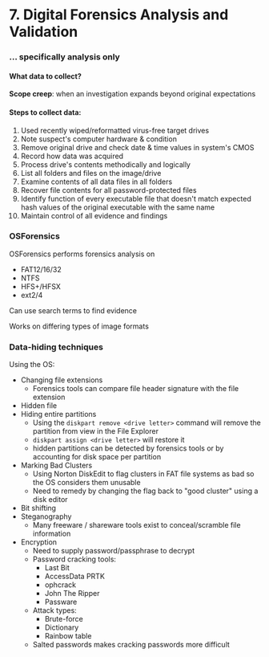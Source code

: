 # 7. Digital Forensics Analysis and Validation
### ... specifically analysis only

#### What data to collect?

**Scope creep**: when an investigation expands beyond original expectations

#### Steps to collect data:

1. Used recently wiped/reformatted virus-free target drives
2. Note suspect's computer hardware & condition
3. Remove original drive and check date & time values in system's CMOS
4. Record how data was acquired
5. Process drive's contents methodically and logically
6. List all folders and files on the image/drive
7. Examine contents of all data files in all folders
8. Recover file contents for all password-protected files
9. Identify function of every executable file that doesn't match expected hash values of the original executable with the same name
10. Maintain control of all evidence and findings

### OSForensics

OSForensics performs forensics analysis on
- FAT12/16/32
- NTFS
- HFS+/HFSX
- ext2/4

Can use search terms to find evidence

Works on differing types of image formats

### Data-hiding techniques

Using the OS:
- Changing file extensions
    + Forensics tools can compare file header signature with the file extension
- Hidden file
- Hiding entire partitions
    + Using the `diskpart remove <drive letter>` command will remove the partition from view in the File Explorer
    + `diskpart assign <drive letter>` will restore it
    + hidden partitions can be detected by forensics tools or by accounting for disk space per partition
- Marking Bad Clusters
    + Using Norton DiskEdit to flag clusters in FAT file systems as bad so the OS considers them unusable
    + Need to remedy by changing the flag back to "good cluster" using a disk editor
- Bit shifting
- Steganography
    + Many freeware / shareware tools exist to conceal/scramble file information
- Encryption
    + Need to supply password/passphrase to decrypt
    + Password cracking tools:
        * Last Bit
        * AccessData PRTK
        * ophcrack
        * John The Ripper
        * Passware
    + Attack types:
        * Brute-force
        * Dictionary
        * Rainbow table
    + Salted passwords makes cracking passwords more difficult